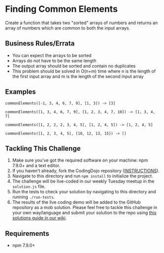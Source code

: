 # Finding Common Elements

Create a function that takes two "sorted" arrays of numbers and returns an array of numbers which are common to both the input arrays.

## Business Rules/Errata

- You can expect the arrays to be sorted
- Arrays do not have to be the same length
- The output array should be sorted and contain no duplicates
- This problem should be solved in O(n+m) time where n is the length of the first input array and m is the length of the second input array

## Examples
```
commonElements([-1, 3, 4, 6, 7, 9], [1, 3]) -> [3]

commonElements([1, 3, 4, 6, 7, 9], [1, 2, 3, 4, 7, 10]) -> [1, 3, 4, 7]

commonElements([1, 2, 2, 2, 3, 4, 5], [1, 2, 4, 5]) -> [1, 2, 4, 5]

commonElements([1, 2, 3, 4, 5], [10, 12, 13, 15]) -> []
```

## Tackling This Challenge
1. Make sure you've got the required software on your machine: npm 7.9.0+ and a text editor.
2. If you haven't already, fork the CodingDojo repository ([INSTRUCTIONS](https://docs.github.com/en/github/getting-started-with-github/fork-a-repo)).
3. Navigate to this directory and run `npm install` to initialize the project.
4. The challenge will be live-coded in our weekly Tuesday meetup in the `solution.js` file.
5. Run the tests to check your solution by navigating to this directory and running `./run-tests`.
6. The results of the live coding demo will be added to the GitHub repository as a mob solution. Please feel free to
tackle this challenge in your own way/language and submit your solution to the repo using [this solutions guide in our wiki](https://github.com/codeconnector/CodingDojo/wiki#solutions).

## Requirements

- npm 7.9.0+
